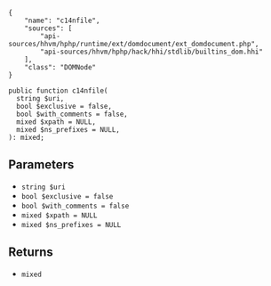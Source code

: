 ``` yamlmeta
{
    "name": "c14nfile",
    "sources": [
        "api-sources/hhvm/hphp/runtime/ext/domdocument/ext_domdocument.php",
        "api-sources/hhvm/hphp/hack/hhi/stdlib/builtins_dom.hhi"
    ],
    "class": "DOMNode"
}
```




``` Hack
public function c14nfile(
  string $uri,
  bool $exclusive = false,
  bool $with_comments = false,
  mixed $xpath = NULL,
  mixed $ns_prefixes = NULL,
): mixed;
```




## Parameters




+ ` string $uri `
+ ` bool $exclusive = false `
+ ` bool $with_comments = false `
+ ` mixed $xpath = NULL `
+ ` mixed $ns_prefixes = NULL `




## Returns




* ` mixed `
<!-- HHAPIDOC -->
